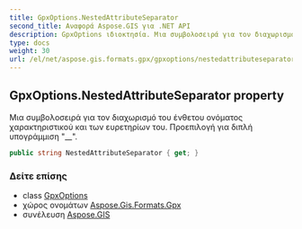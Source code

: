 ```yaml
---
title: GpxOptions.NestedAttributeSeparator
second_title: Αναφορά Aspose.GIS για .NET API
description: GpxOptions ιδιοκτησία. Μια συμβολοσειρά για τον διαχωρισμό του ένθετου ονόματος χαρακτηριστικού και των ευρετηρίων του. Προεπιλογή για διπλή υπογράμμιση __.
type: docs
weight: 30
url: /el/net/aspose.gis.formats.gpx/gpxoptions/nestedattributeseparator/
---
```

## GpxOptions.NestedAttributeSeparator property

Μια συμβολοσειρά για τον διαχωρισμό του ένθετου ονόματος χαρακτηριστικού και των ευρετηρίων του. Προεπιλογή για διπλή υπογράμμιση "__".

```csharp
public string NestedAttributeSeparator { get; }
```

### Δείτε επίσης

* class [GpxOptions](../)
* χώρος ονομάτων [Aspose.Gis.Formats.Gpx](../../gpxoptions/)
* συνέλευση [Aspose.GIS](../../../)


